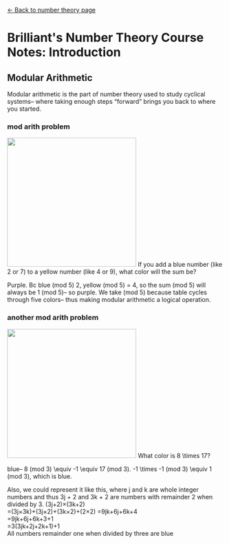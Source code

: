 [← Back to number theory page](/blog/posts/numbertheory)
# Brilliant's Number Theory Course Notes: Introduction

## Modular Arithmetic
Modular arithmetic is the part of number theory used to study cyclical systems– where taking enough steps “forward” brings you back to where you started.  

### mod arith problem  
<img src="https://user-images.githubusercontent.com/71861034/147881435-93b9d0ae-4773-4132-8a59-0435d58e6793.png" width="300" height="300">  
If you add a blue number (like 2 or 7) to a yellow number (like 4 or 9), what color will the sum be?  

Purple. Bc blue (mod 5)  2, yellow (mod 5) = 4, so the sum (mod 5) will always be 1 (mod 5)– so purple. We take (mod 5) because table cycles through five colors– thus making modular arithmetic a logical operation.  

### another mod arith problem  
<img src="https://ds055uzetaobb.cloudfront.net/brioche/solvable/19d305cc9e.c1c9dab3fa.Ie2m8J.png?width=560" width="300" height="300">  
What color is 8 \times 17?  

blue– 8 (mod 3) \equiv -1 \equiv 17 (mod 3). -1 \times -1 (mod 3) \equiv 1 (mod 3), which is blue.  

Also, we could represent it like this, where j and k are whole integer numbers and thus 3j + 2 and 3k + 2 are numbers with remainder 2 when divided by 3.
(3j+2)×(3k+2)  
=(3j×3k)+(3j×2)+(3k×2)+(2×2)
=9jk+6j+6k+4  
=9jk+6j+6k+3+1  
=3(3jk+2j+2k+1)+1  
All numbers remainder one when divided by three are blue
